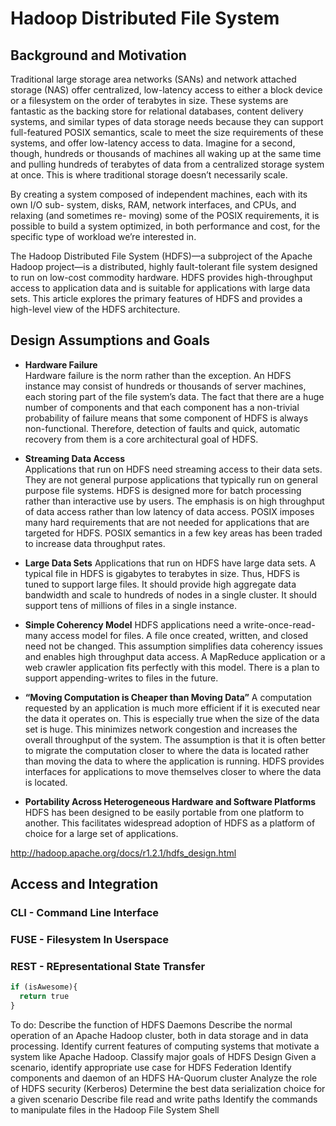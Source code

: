 # Hadoop Distributed File System

## Background and Motivation

Traditional large storage area networks (SANs) and network attached storage (NAS) offer centralized, low-latency access to either a block device or a filesystem on the order of terabytes in size. These systems are fantastic as the backing store for relational databases, content delivery systems, and similar types of data storage needs because they can support full-featured POSIX semantics, scale to meet the size requirements of these systems, and offer low-latency access to data. Imagine for a second, though, hundreds or thousands of machines all waking up at the same time and pulling hundreds of terabytes of data from a centralized storage system at once. This is where traditional storage doesn’t necessarily scale.

By creating a system composed of independent machines, each with its own I/O sub- system, disks, RAM, network interfaces, and CPUs, and relaxing (and sometimes re- moving) some of the POSIX requirements, it is possible to build a system optimized, in both performance and cost, for the specific type of workload we’re interested in.

The Hadoop Distributed File System (HDFS)—a subproject of the Apache Hadoop project—is a distributed, highly fault-tolerant file system designed to run on low-cost commodity hardware. HDFS provides high-throughput access to application data and is suitable for applications with large data sets. This article explores the primary features of HDFS and provides a high-level view of the HDFS architecture.

## Design Assumptions and Goals

* **Hardware Failure**  
Hardware failure is the norm rather than the exception. An HDFS instance may consist of hundreds or thousands of server machines, each storing part of the file system’s data. The fact that there are a huge number of components and that each component has a non-trivial probability of failure means that some component of HDFS is always non-functional. Therefore, detection of faults and quick, automatic recovery from them is a core architectural goal of HDFS.

* **Streaming Data Access**  
Applications that run on HDFS need streaming access to their data sets. They are not general purpose applications that typically run on general purpose file systems. HDFS is designed more for batch processing rather than interactive use by users. The emphasis is on high throughput of data access rather than low latency of data access. POSIX imposes many hard requirements that are not needed for applications that are targeted for HDFS. POSIX semantics in a few key areas has been traded to increase data throughput rates.

* **Large Data Sets**
Applications that run on HDFS have large data sets. A typical file in HDFS is gigabytes to terabytes in size. Thus, HDFS is tuned to support large files. It should provide high aggregate data bandwidth and scale to hundreds of nodes in a single cluster. It should support tens of millions of files in a single instance.

* **Simple Coherency Model**
HDFS applications need a write-once-read-many access model for files. A file once created, written, and closed need not be changed. This assumption simplifies data coherency issues and enables high throughput data access. A MapReduce application or a web crawler application fits perfectly with this model. There is a plan to support appending-writes to files in the future.

* **“Moving Computation is Cheaper than Moving Data”**
A computation requested by an application is much more efficient if it is executed near the data it operates on. This is especially true when the size of the data set is huge. This minimizes network congestion and increases the overall throughput of the system. The assumption is that it is often better to migrate the computation closer to where the data is located rather than moving the data to where the application is running. HDFS provides interfaces for applications to move themselves closer to where the data is located.

* **Portability Across Heterogeneous Hardware and Software Platforms**  
HDFS has been designed to be easily portable from one platform to another. This facilitates widespread adoption of HDFS as a platform of choice for a large set of applications.

<http://hadoop.apache.org/docs/r1.2.1/hdfs_design.html>



## Access and Integration

### CLI - Command Line Interface

### FUSE - Filesystem In Userspace

### REST - REpresentational State Transfer


```python
if (isAwesome){
  return true
}
```


To do:
Describe the function of HDFS Daemons
Describe the normal operation of an Apache Hadoop cluster, both in data storage and in data processing.
Identify current features of computing systems that motivate a system like Apache Hadoop.
Classify major goals of HDFS Design
Given a scenario, identify appropriate use case for HDFS Federation
Identify components and daemon of an HDFS HA-Quorum cluster
Analyze the role of HDFS security (Kerberos)
Determine the best data serialization choice for a given scenario
Describe file read and write paths
Identify the commands to manipulate files in the Hadoop File System Shell
